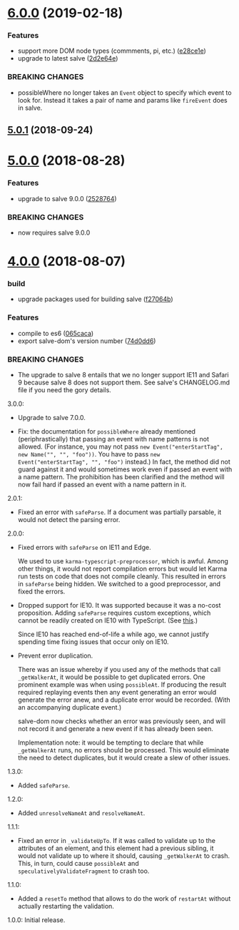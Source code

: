 <a name="6.0.0"></a>
# [6.0.0](https://github.com/mangalam-research/salve-dom/compare/v5.0.1...v6.0.0) (2019-02-18)


### Features

* support more DOM node types (commments, pi, etc.) ([e28ce1e](https://github.com/mangalam-research/salve-dom/commit/e28ce1e))
* upgrade to latest salve ([2d2e64e](https://github.com/mangalam-research/salve-dom/commit/2d2e64e))


### BREAKING CHANGES

* possibleWhere no longer takes an ``Event`` object to specify
which event to look for. Instead it takes a pair of name and params like
``fireEvent`` does in salve.



<a name="5.0.1"></a>
## [5.0.1](https://github.com/mangalam-research/salve-dom/compare/v5.0.0...v5.0.1) (2018-09-24)



<a name="5.0.0"></a>
# [5.0.0](https://github.com/mangalam-research/salve-dom/compare/v4.0.0...v5.0.0) (2018-08-28)


### Features

* upgrade to salve 9.0.0 ([2528764](https://github.com/mangalam-research/salve-dom/commit/2528764))


### BREAKING CHANGES

* now requires salve 9.0.0



<a name="4.0.0"></a>
# [4.0.0](https://github.com/mangalam-research/salve-dom/compare/3.0.0...4.0.0) (2018-08-07)


### build

* upgrade packages used for building salve ([f27064b](https://github.com/mangalam-research/salve-dom/commit/f27064b))


### Features

* compile to es6 ([065caca](https://github.com/mangalam-research/salve-dom/commit/065caca))
* export salve-dom's version number ([74d0dd6](https://github.com/mangalam-research/salve-dom/commit/74d0dd6))


### BREAKING CHANGES

* The upgrade to salve 8 entails that we no longer support IE11 and Safari 9
because salve 8 does not support them. See salve's CHANGELOG.md file if you need
the gory details.



3.0.0:

 - Upgrade to salve 7.0.0.

 - Fix: the documentation for ``possibleWhere`` already mentioned
   (periphrastically) that passing an event with name patterns is not
   allowed. (For instance, you may not pass ``new Event("enterStartTag", new
   Name("", "", "foo"))``. You have to pass ``new Event("enterStartTag", "",
   "foo")`` instead.) In fact, the method did not guard against it and would
   sometimes work even if passed an event with a name pattern. The prohibition
   has been clarified and the method will now fail hard if passed an event with
   a name pattern in it.

2.0.1:

 - Fixed an error with ``safeParse``. If a document was partially parsable, it
   would not detect the parsing error.

2.0.0:

 - Fixed errors with ``safeParse`` on IE11 and Edge.

   We used to use ``karma-typescript-preprocessor``, which is awful. Among other
   things, it would not report compilation errors but would let Karma run tests
   on code that does not compile cleanly. This resulted in errors in
   ``safeParse`` being hidden. We switched to a good preprocessor, and fixed the
   errors.

 - Dropped support for IE10. It was supported because it was a no-cost
   proposition. Adding ``safeParse`` requires custom exceptions, which cannot be
   readily created on IE10 with TypeScript. (See
   [this](https://github.com/Microsoft/TypeScript-wiki/blob/master/Breaking-Changes.md#extending-built-ins-like-error-array-and-map-may-no-longer-work).)

   Since IE10 has reached end-of-life a while ago, we cannot justify spending
   time fixing issues that occur only on IE10.

 - Prevent error duplication.

   There was an issue whereby if you used any of the methods that call
   ``_getWalkerAt``, it would be possible to get duplicated errors. One
   prominent example was when using ``possibleAt``. If producing the result
   required replaying events then any event generating an error would generate
   the error anew, and a duplicate error would be recorded. (With an
   accompanying duplicate event.)

   salve-dom now checks whether an error was previously seen, and will not
   record it and generate a new event if it has already been seen.

   Implementation note: it would be tempting to declare that while
   ``_getWalkerAt`` runs, no errors should be processed. This would eliminate
   the need to detect duplicates, but it would create a slew of other issues.

1.3.0:

 - Added ``safeParse``.

1.2.0:

 - Added ``unresolveNameAt`` and ``resolveNameAt``.

1.1.1:

 - Fixed an error in ``_validateUpTo``. If it was called to validate up to the
   attributes of an element, and this element had a previous sibling, it would
   not validate up to where it should, causing ``_getWalkerAt`` to crash. This,
   in turn, could cause ``possibleAt`` and ``speculativelyValidateFragment`` to
   crash too.

1.1.0:

 - Added a ``resetTo`` method that allows to do the work of ``restartAt``
   without actually restarting the validation.

1.0.0: Initial release.
